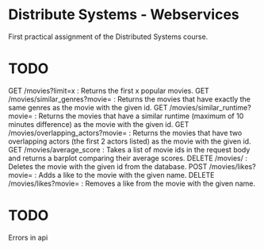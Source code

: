 # Distribute Systems - Webservices
First practical assignment of the Distributed Systems course.
# TODO
GET /movies?limit=x : Returns the first x popular movies.
GET /movies/similar_genres?movie=<name> : Returns the movies that have exactly the same genres as the movie with the given id.
GET /movies/similar_runtime?movie=<name> : Returns the movies that have a similar runtime (maximum of 10 minutes difference) as the movie with the given id.
GET /movies/overlapping_actors?movie=<name> : Returns the movies that have two overlapping actors (the first 2 actors listed) as the movie with the given id.
GET /movies/average_score : Takes a list of movie ids in the request body and returns a barplot comparing their average scores.
DELETE /movies/<name> : Deletes the movie with the given id from the database.
POST /movies/likes?movie=<name> : Adds a like to the movie with the given name.
DELETE /movies/likes?movie=<name> : Removes a like from the movie with the given name.

# TODO 
Errors in api